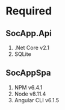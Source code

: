 # Required

## SocApp.Api

1. .Net Core v2.1
2. SQLite

## SocAppSpa

1. NPM v6.4.1
2. Node v8.11.4
3. Angular CLI v6.1.5